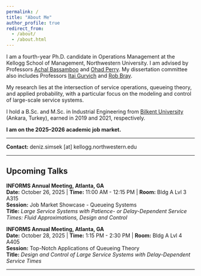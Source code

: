 ```yaml
---
permalink: /
title: "About Me"
author_profile: true
redirect_from: 
  - /about/
  - /about.html
---
```


I am a fourth-year Ph.D. candidate in Operations Management at the Kellogg School of Management, Northwestern University. I am advised by Professors [Achal Bassamboo](https://www.kellogg.northwestern.edu/faculty/directory/bassamboo_achal/) and [Ohad Perry](https://people.smu.edu/operry/homepage/). My dissertation committee also includes Professors [Itai Gurvich](https://www.kellogg.northwestern.edu/faculty/directory/gurvich_itai.aspx) and [Rob Bray](https://www.kellogg.northwestern.edu/faculty/directory/bray_robert/).

My research lies at the intersection of service operations, queueing theory, and applied probability, with a particular focus on the modeling and control of large-scale service systems.

I hold a B.Sc. and M.Sc. in Industrial Engineering from [Bilkent University](https://w3.ie.bilkent.edu.tr/en/) (Ankara, Turkey), earned in 2019 and 2021, respectively.

**I am on the 2025–2026 academic job market.**

---

**Contact:** deniz.simsek [at] kellogg.northwestern.edu

---

## Upcoming Talks

**INFORMS Annual Meeting, Atlanta, GA**  
**Date:** October 26, 2025 | **Time:** 11:00 AM - 12:15 PM | **Room:** Bldg A Lvl 3 A315  
**Session:** Job Market Showcase - Queueing Systems  
**Title:** *Large Service Systems with Patience- or Delay-Dependent Service Times: Fluid Approximations, Design and Control*

**INFORMS Annual Meeting, Atlanta, GA**  
**Date:** October 28, 2025 | **Time:** 1:15 PM - 2:30 PM | **Room:** Bldg A Lvl 4 A405  
**Session:** Top-Notch Applications of Queueing Theory  
**Title:** *Design and Control of Large Service Systems with Delay-Dependent Service Times*  


---
